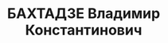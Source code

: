 ---
title: БАХТАДЗЕ Владимир Константинович
description: "Род. в 1902, г. Батуми, Аджария, грузин. Род занятий: к моменту ареста\
  \ экономист Грузснабсбыта. С высшим заграничным образованием. \n  Осужден Тройкой\
  \ при НКВД ГССР 10.12.1937. Мера наказания: расстрел с конфискацией личного имущества.\
  \ Дата расстрела: 31.01.1938"
---
